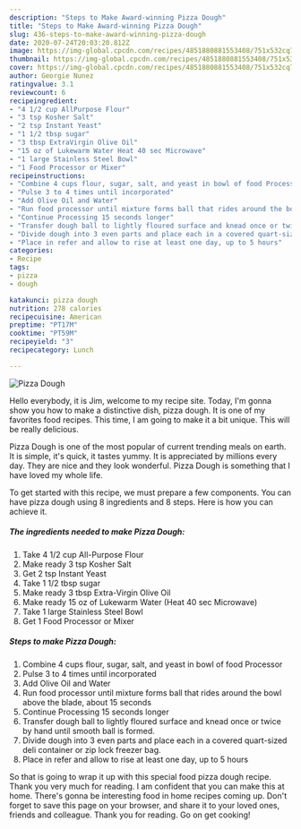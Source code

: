 ```yaml
---
description: "Steps to Make Award-winning Pizza Dough"
title: "Steps to Make Award-winning Pizza Dough"
slug: 436-steps-to-make-award-winning-pizza-dough
date: 2020-07-24T20:03:20.812Z
image: https://img-global.cpcdn.com/recipes/4851880881553408/751x532cq70/pizza-dough-recipe-main-photo.jpg
thumbnail: https://img-global.cpcdn.com/recipes/4851880881553408/751x532cq70/pizza-dough-recipe-main-photo.jpg
cover: https://img-global.cpcdn.com/recipes/4851880881553408/751x532cq70/pizza-dough-recipe-main-photo.jpg
author: Georgie Nunez
ratingvalue: 3.1
reviewcount: 6
recipeingredient:
- "4 1/2 cup AllPurpose Flour"
- "3 tsp Kosher Salt"
- "2 tsp Instant Yeast"
- "1 1/2 tbsp sugar"
- "3 tbsp ExtraVirgin Olive Oil"
- "15 oz of Lukewarm Water Heat 40 sec Microwave"
- "1 large Stainless Steel Bowl"
- "1 Food Processor or Mixer"
recipeinstructions:
- "Combine 4 cups flour, sugar, salt, and yeast in bowl of food Processor"
- "Pulse 3 to 4 times until incorporated"
- "Add Olive Oil and Water"
- "Run food processor until mixture forms ball that rides around the bowl above the blade, about 15 seconds"
- "Continue Processing 15 seconds longer"
- "Transfer dough ball to lightly floured surface and knead once or twice by hand until smooth ball is formed."
- "Divide dough into 3 even parts and place each in a covered quart-sized deli container or zip lock freezer bag."
- "Place in refer and allow to rise at least one day, up to 5 hours"
categories:
- Recipe
tags:
- pizza
- dough

katakunci: pizza dough 
nutrition: 278 calories
recipecuisine: American
preptime: "PT17M"
cooktime: "PT59M"
recipeyield: "3"
recipecategory: Lunch

---
```



![Pizza Dough](https://img-global.cpcdn.com/recipes/4851880881553408/751x532cq70/pizza-dough-recipe-main-photo.jpg)

Hello everybody, it is Jim, welcome to my recipe site. Today, I'm gonna show you how to make a distinctive dish, pizza dough. It is one of my favorites food recipes. This time, I am going to make it a bit unique. This will be really delicious.

Pizza Dough is one of the most popular of current trending meals on earth. It is simple, it's quick, it tastes yummy. It is appreciated by millions every day. They are nice and they look wonderful. Pizza Dough is something that I have loved my whole life.




To get started with this recipe, we must prepare a few components. You can have pizza dough using 8 ingredients and 8 steps. Here is how you can achieve it.

<!--inarticleads1-->

##### The ingredients needed to make Pizza Dough:

1. Take 4 1/2 cup All-Purpose Flour
1. Make ready 3 tsp Kosher Salt
1. Get 2 tsp Instant Yeast
1. Take 1 1/2 tbsp sugar
1. Make ready 3 tbsp Extra-Virgin Olive Oil
1. Make ready 15 oz of Lukewarm Water (Heat 40 sec Microwave)
1. Take 1 large Stainless Steel Bowl
1. Get 1 Food Processor or Mixer




<!--inarticleads2-->

##### Steps to make Pizza Dough:

1. Combine 4 cups flour, sugar, salt, and yeast in bowl of food Processor
1. Pulse 3 to 4 times until incorporated
1. Add Olive Oil and Water
1. Run food processor until mixture forms ball that rides around the bowl above the blade, about 15 seconds
1. Continue Processing 15 seconds longer
1. Transfer dough ball to lightly floured surface and knead once or twice by hand until smooth ball is formed.
1. Divide dough into 3 even parts and place each in a covered quart-sized deli container or zip lock freezer bag.
1. Place in refer and allow to rise at least one day, up to 5 hours




So that is going to wrap it up with this special food pizza dough recipe. Thank you very much for reading. I am confident that you can make this at home. There's gonna be interesting food in home recipes coming up. Don't forget to save this page on your browser, and share it to your loved ones, friends and colleague. Thank you for reading. Go on get cooking!
